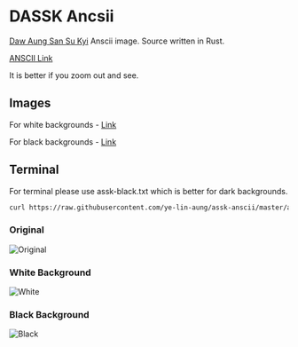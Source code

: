 # DASSK Ancsii

[Daw Aung San Su Kyi](https://en.wikipedia.org/wiki/Aung_San_Suu_Kyi) Anscii image. Source written in Rust. 

[ANSCII Link](https://raw.githubusercontent.com/ye-lin-aung/assk-anscii/master/assk.txt)

It is better if you zoom out and see.

## Images

For white backgrounds - [Link](https://raw.githubusercontent.com/ye-lin-aung/assk-anscii/master/assk.txt)

For black backgrounds - [Link](https://raw.githubusercontent.com/ye-lin-aung/assk-anscii/master/assk-black.txt)

## Terminal 

For terminal please use assk-black.txt which is better for dark backgrounds. 

```bash 
curl https://raw.githubusercontent.com/ye-lin-aung/assk-anscii/master/assk-black.txt
````

### Original 
![Original](https://raw.githubusercontent.com/ye-lin-aung/assk-anscii/master/img/original.jpg "Original")

### White Background
![White](https://raw.githubusercontent.com/ye-lin-aung/assk-anscii/master/img/white.jpg "White")

### Black Background
![Black](https://raw.githubusercontent.com/ye-lin-aung/assk-anscii/master/img/black.jpg "Black")



